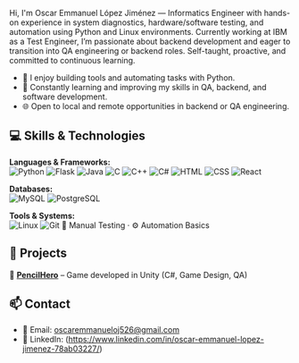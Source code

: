 
Hi, I'm Oscar Emmanuel López Jiménez — Informatics Engineer with hands-on experience in system diagnostics, hardware/software testing, and automation using Python and Linux environments. Currently working at IBM as a Test Engineer, I’m passionate about backend development and eager to transition into QA engineering or backend roles. Self-taught, proactive, and committed to continuous learning.

- 🔧 I enjoy building tools and automating tasks with Python.
- 📘 Constantly learning and improving my skills in QA, backend, and software development.
- 🌐 Open to local and remote opportunities in backend or QA engineering.


## 💻 Skills & Technologies

**Languages & Frameworks:**  
![Python](https://img.shields.io/badge/Python-3776AB?style=flat&logo=python&logoColor=white)
![Flask](https://img.shields.io/badge/Flask-000000?style=flat&logo=flask)
![Java](https://img.shields.io/badge/Java-007396?style=flat&logo=java&logoColor=white)
![C](https://img.shields.io/badge/C-00599C?style=flat&logo=c&logoColor=white)
![C++](https://img.shields.io/badge/C++-00599C?style=flat&logo=cplusplus&logoColor=white)
![C#](https://img.shields.io/badge/C%23-239120?style=flat&logo=c-sharp&logoColor=white)
![HTML](https://img.shields.io/badge/HTML5-E34F26?style=flat&logo=html5&logoColor=white)
![CSS](https://img.shields.io/badge/CSS3-1572B6?style=flat&logo=css3&logoColor=white)
![React](https://img.shields.io/badge/React-20232A?style=flat&logo=react&logoColor=61DAFB)

**Databases:**  
![MySQL](https://img.shields.io/badge/MySQL-4479A1?style=flat&logo=mysql&logoColor=white)
![PostgreSQL](https://img.shields.io/badge/PostgreSQL-336791?style=flat&logo=postgresql&logoColor=white)

**Tools & Systems:**  
![Linux](https://img.shields.io/badge/Linux-FCC624?style=flat&logo=linux&logoColor=black)
![Git](https://img.shields.io/badge/Git-F05032?style=flat&logo=git&logoColor=white)
🧪 Manual Testing · ⚙️ Automation Basics


## 📁 Projects

🔹 [**PencilHero**](https://gervinky.github.io/PencilHero.html) – Game developed in Unity (C#, Game Design, QA)


## 📫 Contact

- 📧 Email: oscaremmanueloj526@gmail.com  
- 💼 LinkedIn: (https://www.linkedin.com/in/oscar-emmanuel-lopez-jimenez-78ab03227/)

